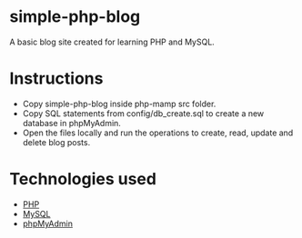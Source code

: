# simple-php-blog

A basic blog site created for learning PHP and MySQL.

# Instructions

- Copy simple-php-blog inside php-mamp src folder.
- Copy SQL statements from config/db_create.sql to create a new database in phpMyAdmin.
- Open the files locally and run the operations to create, read, update and delete blog posts.

# Technologies used

- [PHP](https://www.php.net/)
- [MySQL](https://www.mysql.com/)
- [phpMyAdmin](https://www.phpmyadmin.net/)
